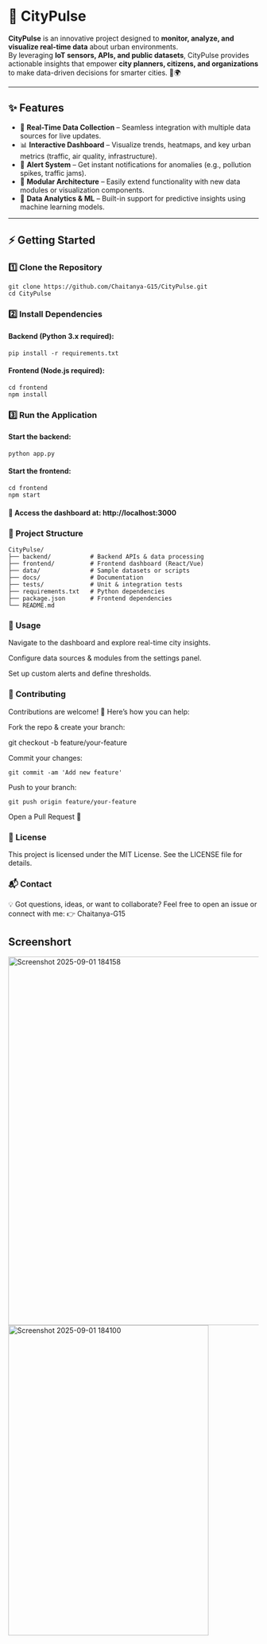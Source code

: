 # 🌆 CityPulse

**CityPulse** is an innovative project designed to **monitor, analyze, and visualize real-time data** about urban environments.  
By leveraging **IoT sensors, APIs, and public datasets**, CityPulse provides actionable insights that empower **city planners, citizens, and organizations** to make data-driven decisions for smarter cities. 🚦🌍

---

## ✨ Features

- 🔴 **Real-Time Data Collection** – Seamless integration with multiple data sources for live updates.  
- 📊 **Interactive Dashboard** – Visualize trends, heatmaps, and key urban metrics (traffic, air quality, infrastructure).  
- 🚨 **Alert System** – Get instant notifications for anomalies (e.g., pollution spikes, traffic jams).  
- 🧩 **Modular Architecture** – Easily extend functionality with new data modules or visualization components.  
- 🤖 **Data Analytics & ML** – Built-in support for predictive insights using machine learning models.  

---

## ⚡️ Getting Started

### 1️⃣ Clone the Repository
```
git clone https://github.com/Chaitanya-G15/CityPulse.git
cd CityPulse
```
### 2️⃣ Install Dependencies

#### Backend (Python 3.x required):
```
pip install -r requirements.txt
```

#### Frontend (Node.js required):
```
cd frontend
npm install
```

### 3️⃣ Run the Application

#### Start the backend:
```
python app.py
```

#### Start the frontend:
```
cd frontend
npm start
```

#### 🔗 Access the dashboard at: http://localhost:3000

### 📂 Project Structure
```
CityPulse/
├── backend/           # Backend APIs & data processing
├── frontend/          # Frontend dashboard (React/Vue)
├── data/              # Sample datasets or scripts
├── docs/              # Documentation
├── tests/             # Unit & integration tests
├── requirements.txt   # Python dependencies
├── package.json       # Frontend dependencies
└── README.md
```

### 🚀 Usage

Navigate to the dashboard and explore real-time city insights.

Configure data sources & modules from the settings panel.

Set up custom alerts and define thresholds.

### 🤝 Contributing

Contributions are welcome! 🙌
Here’s how you can help:

Fork the repo & create your branch:

git checkout -b feature/your-feature


Commit your changes:
```
git commit -am 'Add new feature'
```

Push to your branch:
```
git push origin feature/your-feature
```

Open a Pull Request 🚀

### 📜 License

This project is licensed under the MIT License.
See the LICENSE
 file for details.

### 📬 Contact

💡 Got questions, ideas, or want to collaborate?
Feel free to open an issue or connect with me:
👉 Chaitanya-G15

## Screenshort

<img width="1110" height="741" alt="Screenshot 2025-09-01 184158" src="https://github.com/user-attachments/assets/f0854903-e001-47f2-a68a-a5d491a95fb9" />

<img width="403" height="624" alt="Screenshot 2025-09-01 184100" src="https://github.com/user-attachments/assets/4eff4ddc-1cac-4013-9758-c3f32ebf29a6" />
